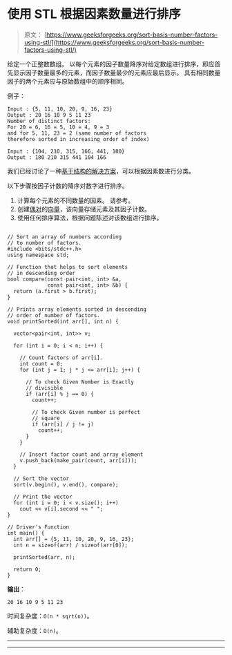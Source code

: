 # 使用 STL 根据因素数量进行排序

> 原文： [https://www.geeksforgeeks.org/sort-basis-number-factors-using-stl/](https://www.geeksforgeeks.org/sort-basis-number-factors-using-stl/)

给定一个正整数数组。 以每个元素的因子数量降序对给定数组进行排序，即应首先显示因子数量最多的元素，而因子数量最少的元素应最后显示。 具有相同数量因子的两个元素应与原始数组中的顺序相同。

例子：

```
Input : {5, 11, 10, 20, 9, 16, 23}
Output : 20 16 10 9 5 11 23
Number of distinct factors:
For 20 = 6, 16 = 5, 10 = 4, 9 = 3
and for 5, 11, 23 = 2 (same number of factors
therefore sorted in increasing order of index)

Input : {104, 210, 315, 166, 441, 180}
Output : 180 210 315 441 104 166

```



我们已经讨论了一种[基于结构的解决方案](https://www.geeksforgeeks.org/sort-elements-basis-number-factors/)，可以根据因素数进行分类。

以下步骤按因子计数的降序对数字进行排序。

1.  计算每个元素的不同数量的因素。 请参考。
2.  创建[偶对](https://www.geeksforgeeks.org/pair-in-cpp-stl/)的[向量](http://www.geeksforgeeks.org/vector-in-cpp-stl/)，该向量存储元素及其因子计数。
3.  使用任何排序算法，根据问题陈述对该数组进行排序。

```

// Sort an array of numbers according 
// to number of factors. 
#include <bits/stdc++.h> 
using namespace std; 

// Function that helps to sort elements  
// in descending order 
bool compare(const pair<int, int> &a, 
             const pair<int, int> &b) { 
  return (a.first > b.first); 
} 

// Prints array elements sorted in descending 
// order of number of factors. 
void printSorted(int arr[], int n) { 

  vector<pair<int, int>> v; 

  for (int i = 0; i < n; i++) { 

    // Count factors of arr[i]. 
    int count = 0; 
    for (int j = 1; j * j <= arr[i]; j++) { 

      // To check Given Number is Exactly 
      // divisible 
      if (arr[i] % j == 0) { 
        count++; 

        // To check Given number is perfect 
        // square 
        if (arr[i] / j != j) 
          count++; 
      } 
    } 

    // Insert factor count and array element 
    v.push_back(make_pair(count, arr[i])); 
  } 

  // Sort the vector 
  sort(v.begin(), v.end(), compare); 

  // Print the vector 
  for (int i = 0; i < v.size(); i++)  
    cout << v[i].second << " "; 
} 

// Driver's Function 
int main() { 
  int arr[] = {5, 11, 10, 20, 9, 16, 23}; 
  int n = sizeof(arr) / sizeof(arr[0]); 

  printSorted(arr, n); 

  return 0; 
} 

```

**输出**：

```
20 16 10 9 5 11 23

```

时间复杂度：`O(n * sqrt(n))`。

辅助复杂度：`O(n)`。



* * *

* * *



